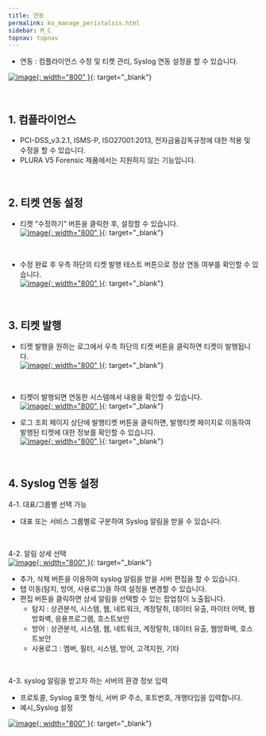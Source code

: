 ```yaml
---
title: 연동
permalink: ko_manage_peristalsis.html
sidebar: M_C
topnav: topnav
---
```


- 연동 : 컴플라이언스 수정 및 티켓 관리, Syslog 연동 설정을 할 수 있습니다.

 [![image](/docs/images/Manual/common/manage/peristalsis/9.png){: width="800" }](/docs/images/Manual/common/manage/peristalsis/9.png){: target="_blank"}

 <br />

## 1. 컴플라이언스
- PCI-DSS_v3.2.1, ISMS-P, ISO27001:2013, 전자금융감독규정에 대한 적용 및 수정을 할 수 있습니다.   
- PLURA V5 Forensic 제품에서는 지원하지 않는 기능입니다.

<br />

## 2. 티켓 연동 설정

- 티켓 “수정하기” 버튼을 클릭한 후, 설정할 수 있습니다.   
 [![image](/docs/images/Manual/common/manage/peristalsis/2.png){: width="800" }](/docs/images/Manual/common/manage/peristalsis/2.png){: target="_blank"}

<br />

- 수정 완료 후 우측 하단의 티켓 발행 테스트 버튼으로 정상 연동 여부를 확인할 수 있습니다.   
 [![image](/docs/images/Manual/common/manage/peristalsis/3.png){: width="800" }](/docs/images/Manual/common/manage/peristalsis/3.png){: target="_blank"}

<br />

## 3. 티켓 발행

- 티켓 발행을 원하는 로그에서 우측 하단의 티켓 버튼을 클릭하면 티켓이 발행됩니다.   
 [![image](/docs/images/Manual/common/manage/peristalsis/4.png){: width="800" }](/docs/images/Manual/common/manage/peristalsis/4.png){: target="_blank"}

<br />

- 티켓이 발행되면 연동한 시스템에서 내용을 확인할 수 있습니다.   
 [![image](/docs/images/Manual/common/manage/peristalsis/5.png){: width="800" }](/docs/images/Manual/common/manage/peristalsis/5.png){: target="_blank"}

- 로그 조회 페이지 상단에 발행티켓 버튼을 클릭하면, 발행티켓 페이지로 이동하여 발행된 티켓에 대한 정보를 확인할 수 있습니다.   
 [![image](/docs/images/Manual/common/manage/peristalsis/6.png){: width="800" }](/docs/images/Manual/common/manage/peristalsis/6.png){: target="_blank"}

<br />

## 4. Syslog 연동 설정

4-1. 대표/그룹별 선택 가능
- 대표 또는 서비스 그룹별로 구분하여 Syslog 알림을 받을 수 있습니다.

<br />

4-2. 알림 상세 선택   
 [![image](/docs/images/Manual/common/manage/peristalsis/11.png){: width="800" }](/docs/images/Manual/common/manage/peristalsis/11.png){: target="_blank"}

- 추가, 삭제 버튼을 이용하여 syslog 알림을 받을 서버 편집을 할 수 있습니다.
- 탭 이동(탐지, 방어, 사용로그)을 하여 설정을 변경할 수 있습니다.
- 편집 버튼을 클릭하면 상세 알림을 선택할 수 있는 팝업창이 노출됩니다.
   - 탐지 : 상관분석, 시스템, 웹, 네트워크, 계정탈취, 데이터 유출, 마이터 어택, 웹방화벽, 응용프로그램, 호스트보안
   - 방어 : 상관분석, 시스템, 웹, 네트워크, 계정탈취, 데이터 유출, 웹방화벽, 호스트보안
   - 사용로그 : 멤버, 필터, 시스템, 방어, 고객지원, 기타

<br />

4-3. syslog 알림을 받고자 하는 서버의 환경 정보 입력
- 프로토콜, Syslog 포맷 형식, 서버 IP 주소, 포트번호, 개행타입을 입력합니다.
- 예시_Syslog 설정

 [![image](/docs/images/Manual/common/manage/peristalsis/13.png){: width="800" }](/docs/images/Manual/common/manage/peristalsis/13.png){: target="_blank"}
